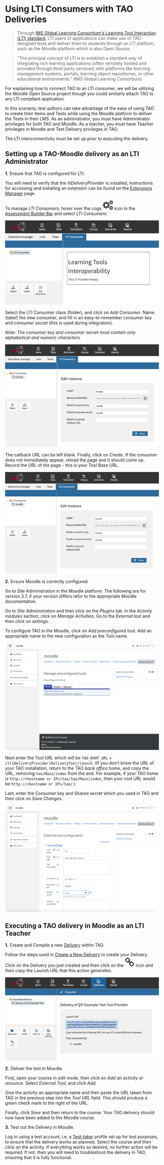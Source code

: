 # Using LTI Consumers with TAO Deliveries

> Through [IMS Global Learning Consortium's Learning Tool Interaction (LTI) standard](http://www.imsglobal.org/activity/learning-tools-interoperability), LTI users of applications can make use of TAO-designed tests and deliver them to students through an LTI platform, such as the Moodle platform which is also Open Source. 

> "The principal concept of LTI is to establish a standard way of integrating rich learning applications (often remotely hosted and provided through third-party services) with platforms like learning management systems, portals, learning object repositories, or other educational environments." (IMS Global Learning Consortium) 

For explaining how to connect TAO to an LTI consumer, we will be utilizing the Moodle Open Source project though you could similarly attach TAO to any LTI compliant application.

In this scenario, test authors can take advantage of the ease of using TAO to create their Items and Tests while using the Moodle platform to deliver the Tests in their LMS. As an administrator, you must have Administrator privileges for both TAO and Moodle. As a teacher, you must have Teacher privileges in Moodle and Test Delivery privileges in TAO.

The LTI interconnectivity must be set up prior to executing the delivery.

## Setting up a TAO-Moodle delivery as an LTI Administrator

**1.** Ensure that TAO is configured for LTI.

You will need to verify that the *ltiDeliveryProvider* is installed, instructions for accessing and installing an extension can be found on the [Extensions Manager](extension-manager.md) page. 

To manage *LTI Consumers*, hover over the cogs ![settings](../resources/_icons/settings.png) icon in the [Assessment Builder Bar](../appendix/glossary.md#assessment-builder-bar) and select *LTI Consumers*. 

![LTI Consumers](../resources/backend/l-t-i-consumers/lti1.png)

Select the LTI Consumer class (folder), and click on *Add Consumer*. Name (*label*) the new consumer, and fill in an easy-to-remember *consumer key* and *consumer secret* (this is used during integration).

*Note: The *consumer key* and *consumer secret* must contain only alphabetical and numeric characters.*

![LTI Consumers](../resources/backend/l-t-i-consumers/lti2.png)

The callback URL can be left blank. Finally, click on *Create*. If the consumer does not immediately appear, reload the page and it should come up. Record the URL of the page - this is your Tool Base URL.

![LTI Consumers](../resources/backend/l-t-i-consumers/lti3.png)

**2.** Ensure Moodle is correctly configured.

Go to Site Administration in the Moodle platform. The following are for version 3.7, if your version differs refor to the appropriate Moodle documentation.

Go to *Site Administration* and then click on the  *Plugins* tab. In the *Activity modules* section, click on *Manage Activities*. Go to the *External tool* and then click on *settings*.

To configure TAO in the Moodle, click on  *Add preconfigured tool*. Add an appropriate name to the new configuration as the Tool name. 

![Moodle](../resources/backend/l-t-i-consumers/moodle1.png)

Next enter the Tool URL which will be `TAO_ROOT_URL` + `/ltiDeliveryProvider/DeliveryTool/launch`. (If you don't know the URL of your TAO installation, return to the TAO *back office* home, and copy the URL, removing `tao/Main/index` from the end. For example, if your TAO home is `http://<hostname or IP>/tao/tao/Main/index`, then your root URL would be `http://<hostname or IP>/tao/`.)

Last, enter the Consumer key and Shared secret which you used in TAO and then click on *Save Changes*.

![Moodle config](../resources/backend/l-t-i-consumers/moodle2.png)


## Executing a TAO delivery in Moodle as an LTI Teacher

**1.** Create and Compile a new [Delivery](../appendix/glossary.md#delivery) within TAO.

Follow the steps used in [Create a New Delivery]({UG}/deliveries/create-a-new-delivery) to create your Delivery. Click on the Delivery you just created and then click on the ![LTI](../resources/_icons/link.png) icon and then copy the Launch URL that this action generates.

![LTI Export](../resources/backend/l-t-i-consumers/lti4.png)

**2.** Deliver the test in Moodle.

First, open your course in *edit* mode, then click on *Add an activity or resource*. Select *External Tool*, and click *Add*. 

Give the activity an appropriate name and then paste the URL taken from TAO in the previous step into the *Tool URL* field. This should produce a green check mark to the right of the URL. 

Finally, click *Save* and then return to the course. Your TAO delivery should now have been added to the Moodle course.

**3.** Test out the Delivery in Moodle.

Log in using a test account, i.e. a [Test-taker](../appendix/glossary.md#test-taker) profile set up for test purposes, to ensure that the delivery works as planned. Select the course and then click on the activity. If everything works as desired, no further action will be required. If not, then you will need to troubleshoot the delivery in TAO, ensuring that it is fully functional.
